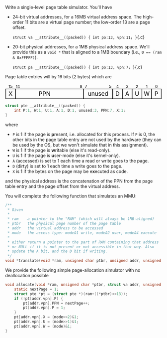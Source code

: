 Write a single-level page table simulator. You'll have

- 24-bit virtual addresses, for a 16MB virtual address space.
    The high-order 11 bits are a virtual page number;
    the low-order 13 are a page offset.
    
    `struct va __attribute__((packed)) { int po:13, vpn:11; }`{.c}


- 20-bit physical addresses, for a 1MB physical address space.
    We'll provide this as a `void *` that is aligned to a 1MB boundary (i.e.,  `0 == (ram & 0xFFFFF)`).

    `struct pa __attribute__((packed)) { int po:13, vpn:7; }`{.c}


Page table entries will by 16 bits (2 bytes) which are

<svg viewBox="-1 -1 322 32" font-size="12" text-anchor="middle" style="max-width:48em">
<rect x="0" y="10" width="20" height="20" fill="none" stroke="black"/>
<text x="10" y="24">X</text>
<rect x="20" y="10" width="140" height="20" fill="none" stroke="black"/>
<text x="80" y="24">PPN</text>
<rect x="160" y="10" width="60" height="20" fill="none" stroke="black"/>
<text x="190" y="24">unused</text>
<rect x="220" y="10" width="20" height="20" fill="none" stroke="black"/>
<text x="230" y="24">D</text>
<rect x="240" y="10" width="20" height="20" fill="none" stroke="black"/>
<text x="250" y="24">A</text>
<rect x="260" y="10" width="20" height="20" fill="none" stroke="black"/>
<text x="270" y="24">U</text>
<rect x="280" y="10" width="20" height="20" fill="none" stroke="black"/>
<text x="290" y="24">W</text>
<rect x="300" y="10" width="20" height="20" fill="none" stroke="black"/>
<text x="310" y="24">P</text>
<g font-size="8">
<text x="10" y="8">15</text>
<text x="25" y="8">14</text>
<text x="155" y="8">8</text>
<text x="165" y="8">7</text>
<text x="215" y="8">5</text>
<text x="230" y="8">4</text>
<text x="250" y="8">3</text>
<text x="270" y="8">2</text>
<text x="290" y="8">1</text>
<text x="310" y="8">0</text>
</g>
</svg>

```c
struct pte __attribute__((packed)) {
    int P:1, W:1, U:1, A:1, D:1, unused:3, PPN:7, X:1;
}
```

where

- `P` is 1 if the page is **p**resent, i.e. allocated for this process. If `P` is 0, the other bits in the page table entry are not used by the hardware (they can be used by the OS, but we won't simulate that in this assignment).
- `W` is 1 if the page is **w**ritable (else it's read-only).
- `U` is 1 if the page is **u**ser-mode (else it's kernel-only).
- `A` (accessed) is set to 1 each time a read or write goes to the page.
- `D` (dirty) is set to 1 each time a write goes to the page.
- `X` is 1 if the bytes on the page may be e**x**ecuted as code.

and the physical address is the concatenation of the PPN from the page table entry and the page offset from the virtual address.


You will complete the following function that simulates an MMU:

```c
/**
 * Given 
 * 
 * ram    a pointer to the "RAM" (which will always be 1MB-aligned)
 * ptbr   the physical page number of the page table
 * addr   the virtual address to be accessed
 * mode   the access type: mode&1 write, mode&2 user, mode&4 execute
 *
 * either return a pointer to the part of RAM containing that address
 * or NULL if it is not present or not accessible in that way. Also
 * update the A bit, and the D bit if writing.
 */
void *translate(void *ram, unsigned char ptbr, unsigned addr, unsigned char mode);
```

We provide the following simple page-allocation simulator with no deallocation possible

```c
void allocate(void *ram, unsigned char *ptbr, struct va addr, unsigned char mode) {
    static nextPage = 1;
    struct pte *pt = (struct pte *)(ram+((*ptbr)<<13));
    if (!pt[addr.vpn].P) {
        pt[addr.vpn].PPN = nextPage++;
        pt[addr.vpn].P = 1;
    }
    pt[addr.vpn].X = (mode>>2)&1;
    pt[addr.vpn].U = (mode>>1)&1;
    pt[addr.vpn].W = (mode)&1;
}
```
